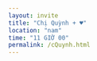 ```yaml
---
layout: invite
title: "Chị Quỳnh + ♥"
location: "nam"
time: "11 GIỜ 00"
permalink: /cQuynh.html
---
```


